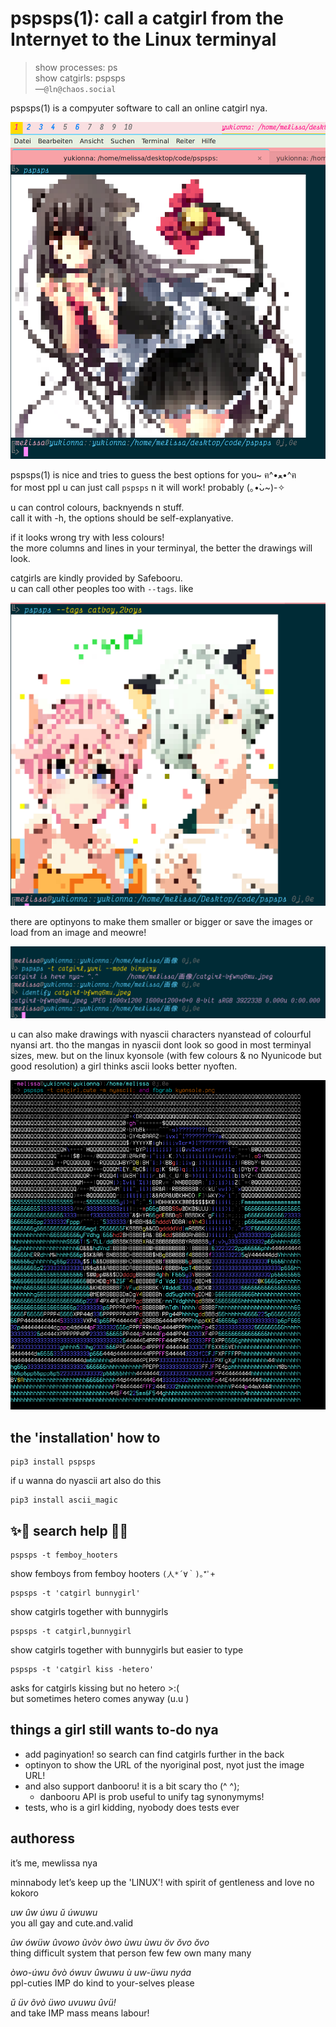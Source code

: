 pspsps(1): call a catgirl from the Internyet to the Linux terminyal
===================================================================

> show processes: ps    
> show catgirls: pspsps    
    —`@ln@chaos.social`

pspsps(1) is a compyuter software to call an online catgirl nya.

![A screenshot of pspsps(1) invoking catgirls nya.](screenshot1.png)

pspsps(1) is nice and tries to guess the best options for you~ ฅ^•ﻌ•^ฅ    
for most ppl u can just call `pspsps` n it will work! probably (｡•̀ᴗ~)-✧

u can control colours, backnyends n stuff.    
call it with -h, the options should be self-explanyative.

if it looks wrong try with less colours!    
the more columns and lines in your terminyal, the better the drawings
will look.

catgirls are kindly provided by Safebooru.    
u can call other peoples too with `--tags`. like

![pspsps(1) now is calling catboys, nyaaan💕](screenshot2.png?v=2)

there are optinyons to make them smaller or bigger or save the images
or load from an image and meowre!    

![pspsps(1) is saving a drawing of catgirls in love](screenshot3.png)

u can also make drawings with nyascii characters nyanstead of
colourful nyansi art.  tho the mangas in nyascii dont look so good in
most terminyal sizes, mew.  but on the linux kyonsole (with few
colours & no Nyunicode but good resolution) a girl thinks ascii looks
better nyoften.

![pspsps(1) is drawing catgirl nyascii on the Linux console](screenshot-kyonsole.png)

## the 'installation' how to

    pip3 install pspsps

if u wanna do nyascii art also do this

    pip3 install ascii_magic

## ✨🍭 search help 🍬💖

    pspsps -t femboy_hooters
show femboys from femboy hooters `(人*´∀｀)｡*ﾟ+`

    pspsps -t 'catgirl bunnygirl'
show catgirls together with bunnygirls

    pspsps -t catgirl,bunnygirl
show catgirls together with bunnygirls but easier to type

    pspsps -t 'catgirl kiss -hetero'
asks for catgirls kissing but no hetero >:(    
but sometimes hetero comes anyway (u.u )

## things a girl still wants to-do nya

 - add paginyation! so search can find catgirls further in the back
 - optinyon to show the URL of the nyoriginal post, nyot just the image URL!
 - and also support danbooru! it is a bit scary tho (^ ^);
   - danbooru API is prob useful to unify tag synonymyms!
 - tests, who is a girl kidding, nyobody does tests ever

## authoress

it’s me, mewlissa nya

minnabody let’s keep up the 'LINUX'! with spirit of gentleness and love no kokoro

*uw ûw úwu ŭ úwuwu*    
you all gay and cute.and.valid

*ũw ówüw ûvowo ũvòv òwo ùwu ùwu öv ŏvo ŏvo*    
thing difficult system that person few few own many many

*òwo-úwu õvò ówuv ûwuwu ù uw-üwu nyáa*    
ppl-cuties IMP do kind to your-selves please

*ŭ üv õvò üwo uvuwu ûvü!*    
and take IMP mass means labour!
